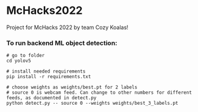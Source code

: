 # McHacks2022
 

Project for McHacks 2022 by team Cozy Koalas!

### To run backend ML object detection:
```
# go to folder
cd yolov5

# install needed requirements
pip install -r requirements.txt

# choose weights as weights/best.pt for 2 labels
# source 0 is webcam feed. Can change to other numbers for different feeds, as documented in detect.py
python detect.py -- source 0 --weights weights/best_3_labels.pt 
